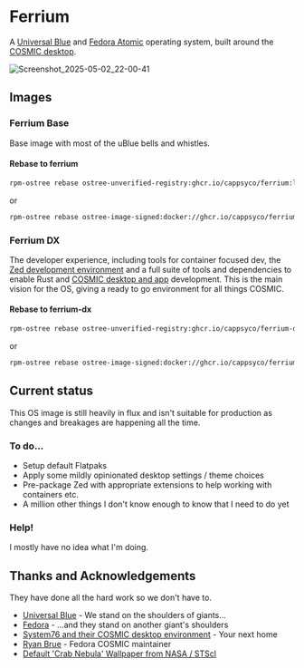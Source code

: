 # Ferrium
A [Universal Blue](https://universal-blue.org/) and [Fedora Atomic](https://fedoraproject.org/atomic-desktops/) operating system, built around the [COSMIC desktop](https://system76.com/cosmic/).

![Screenshot_2025-05-02_22-00-41](https://github.com/user-attachments/assets/77953440-cbc2-4d79-98ab-b05bfe97a256)

## Images
### Ferrium Base
Base image with most of the uBlue bells and whistles.
#### Rebase to ferrium
```sh
rpm-ostree rebase ostree-unverified-registry:ghcr.io/cappsyco/ferrium:latest
```
or
```sh
rpm-ostree rebase ostree-image-signed:docker://ghcr.io/cappsyco/ferrium:latest
```

### Ferrium DX
The developer experience, including tools for container focused dev, the [Zed development environment](https://zed.dev/) and a full suite of tools and dependencies to enable Rust and [COSMIC desktop and app](https://github.com/pop-os/cosmic-epoch) development. This is the main vision for the OS, giving a ready to go environment for all things COSMIC.
#### Rebase to ferrium-dx
```sh
rpm-ostree rebase ostree-unverified-registry:ghcr.io/cappsyco/ferrium-dx:latest
```
or
```sh
rpm-ostree rebase ostree-image-signed:docker://ghcr.io/cappsyco/ferrium-dx:latest
```

## Current status
This OS image is still heavily in flux and isn't suitable for production as changes and breakages are happening all the time.

### To do...
* Setup default Flatpaks
* Apply some mildly opinionated desktop settings / theme choices
* Pre-package Zed with appropriate extensions to help working with containers etc.
* A million other things I don't know enough to know that I need to do yet

### Help!
I mostly have no idea what I'm doing.

## Thanks and Acknowledgements
They have done all the hard work so we don't have to.
* [Universal Blue](https://universal-blue.org/) - We stand on the shoulders of giants...
* [Fedora](https://fedoraproject.org/) - ...and they stand on another giant's shoulders
* [System76 and their COSMIC desktop environment](https://system76.com/cosmic/) - Your next home
* [Ryan Brue](https://codeberg.org/ryanabx) - Fedora COSMIC maintainer
* [Default 'Crab Nebula' Wallpaper from NASA / STScl](https://webbtelescope.org/copyright)
